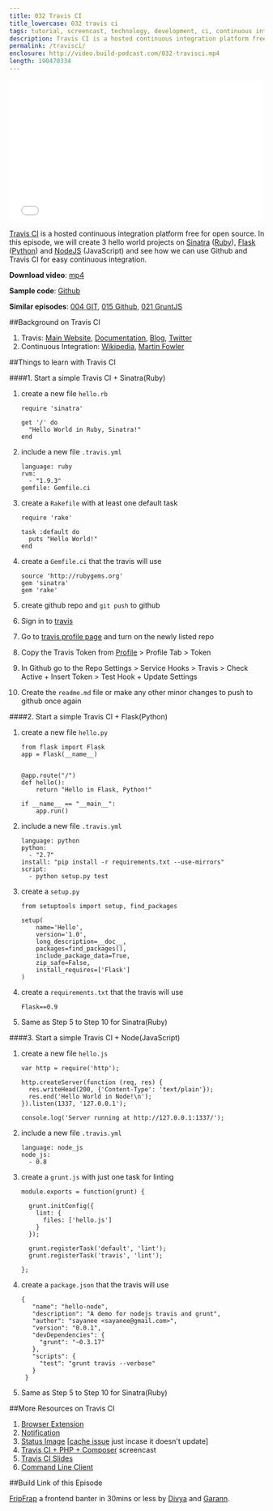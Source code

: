 ```yaml
---
title: 032 Travis CI
title_lowercase: 032 travis ci
tags: tutorial, screencast, technology, development, ci, continuous integration, travis, open source, build
description: Travis CI is a hosted continuous integration platform free for open source. In this episode, we will create 3 hello world projects on Sinatra (Ruby), Flask (Python) and NodeJS (JavaScript) and see how we can use Github and Travis CI for easy continuous integration.
permalink: /travisci/
enclosure: http://video.build-podcast.com/032-travisci.mp4
length: 190470334
---
```


<div id="video"><iframe src="//player.vimeo.com/video/58713038" width="500" height="281" frameborder="0" webkitallowfullscreen mozallowfullscreen allowfullscreen></iframe></div>

[Travis CI](https://travis-ci.org/) is a hosted continuous integration platform free for open source. In this episode, we will create 3 hello world projects on [Sinatra](http://www.sinatrarb.com/) ([Ruby](http://www.ruby-lang.org/en/)), [Flask](http://flask.pocoo.org/) ([Python](http://www.python.org/)) and [NodeJS](http://nodejs.org/) (JavaScript) and see how we can use Github and Travis CI for easy continuous integration.

<p><strong>Download video</strong>: <a href="http://video.build-podcast.com/032-travisci.mp4" download="build-podcast-032-travisci.mp4">mp4</a></p>

**Sample code**: [Github](https://github.com/sayanee/build-podcast/tree/master/032-travisci)

**Similar episodes**: [004 GIT](/git), [015 Github](/github), [021 GruntJS](/grunt)

##Background on Travis CI

1. Travis: [Main Website](https://travis-ci.org/), [Documentation](http://about.travis-ci.org/docs/), [Blog](http://about.travis-ci.org/blog/), [Twitter](http://twitter.com/travisci)
2. Continuous Integration: [Wikipedia](http://en.wikipedia.org/wiki/Continuous_integration), [Martin Fowler](http://martinfowler.com/articles/continuousIntegration.html)


##Things to learn with Travis CI

####1. Start a simple Travis CI + Sinatra(Ruby)

1. create a new file `hello.rb`

    ```
    require 'sinatra'

    get '/' do
      "Hello World in Ruby, Sinatra!"
    end
    ```
2. include a new file `.travis.yml`

    ```
    language: ruby
    rvm:
      - "1.9.3"
    gemfile: Gemfile.ci
    ```
3. create a `Rakefile` with at least one default task

    ```
    require 'rake'

    task :default do
      puts "Hello World!"
    end
    ```
4. create a `Gemfile.ci` that the travis will use

   ```
   source 'http://rubygems.org'
   gem 'sinatra'
   gem 'rake'
   ```
5. create github repo and `git push` to github
6. Sign in to [travis](https://travis-ci.org/)
7. Go to [travis profile page](https://travis-ci.org/profile) and turn on the newly listed repo
8. Copy the Travis Token from [Profile](https://travis-ci.org/profile) > Profile Tab > Token
8. In Github go to the Repo Settings > Service Hooks > Travis > Check Active + Insert Token > Test Hook + Update Settings
9. Create the `readme.md` file or make any other minor changes to push to github once again

####2. Start a simple Travis CI + Flask(Python)

1. create a new file `hello.py`

    ```
    from flask import Flask
    app = Flask(__name__)


    @app.route("/")
    def hello():
        return "Hello in Flask, Python!"

    if __name__ == "__main__":
        app.run()

    ```
1. include a new file `.travis.yml`

    ```
    language: python
    python:
      - "2.7"
    install: "pip install -r requirements.txt --use-mirrors"
    script:
      - python setup.py test
    ```
2. create a `setup.py`

    ```
    from setuptools import setup, find_packages

    setup(
        name='Hello',
        version='1.0',
        long_description=__doc__,
        packages=find_packages(),
        include_package_data=True,
        zip_safe=False,
        install_requires=['Flask']
    )
    ```
3. create a `requirements.txt` that the travis will use

   ```
   Flask==0.9
   ```
4. Same as Step 5 to Step 10 for Sinatra(Ruby)

####3. Start a simple Travis CI + Node(JavaScript)

1. create a new file `hello.js`

    ```
    var http = require('http');

    http.createServer(function (req, res) {
      res.writeHead(200, {'Content-Type': 'text/plain'});
      res.end('Hello World in Node!\n');
    }).listen(1337, '127.0.0.1');

    console.log('Server running at http://127.0.0.1:1337/');
    ```
1. include a new file `.travis.yml`

    ```
    language: node_js
    node_js:
      - 0.8

    ```
2. create a `grunt.js` with just one task for linting

    ```
    module.exports = function(grunt) {

      grunt.initConfig({
        lint: {
          files: ['hello.js']
        }
      });

      grunt.registerTask('default', 'lint');
      grunt.registerTask('travis', 'lint');

    };
    ```
3. create a `package.json` that the travis will use

   ```
   {
      "name": "hello-node",
      "description": "A demo for nodejs travis and grunt",
      "author": "sayanee <sayanee@gmail.com>",
      "version": "0.0.1",
      "devDependencies": {
        "grunt": "~0.3.17"
      },
      "scripts": {
        "test": "grunt travis --verbose"
      }
    }
   ```
4. Same as Step 5 to Step 10 for Sinatra(Ruby)


##More Resources on Travis CI


1. [Browser Extension](http://about.travis-ci.org/docs/user/browser-extensions/)
2. [Notification](http://about.travis-ci.org/docs/user/notifications/)
1. [Status Image](http://about.travis-ci.org/docs/user/status-images/) [[cache issue](https://github.com/travis-ci/travis-ci/issues/822) just incase it doesn't update]
2. [Travis CI + PHP + Composer](http://www.youtube.com/watch?v=PQsXHZ6PLY4) screencast
3. [Travis CI Slides](http://www.slideshare.net/zupo/travis-ci-fun-and-easy-ci-for-your-plone-packages)
4. [Command Line Client](http://about.travis-ci.org/blog/2013-01-14-new-client/)

##Build Link of this Episode

[FripFrap](http://fripfrap.io/) a frontend banter in 30mins or less by [Divya](http://twitter.com/divya) and [Garann](https://twitter.com/garannm).
